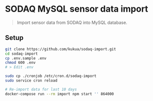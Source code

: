 # SODAQ MySQL sensor data import

> Import sensor data from SODAQ into MySQL database.

## Setup

```bash
git clone https://github.com/kukua/sodaq-import.git
cd sodaq-import
cp .env.sample .env
chmod 600 .env
# > Edit .env

sudo cp ./cronjob /etc/cron.d/sodaq-import
sudo service cron reload

# Re-import data for last 10 days
docker-compose run --rm import npm start '' 864000
```
